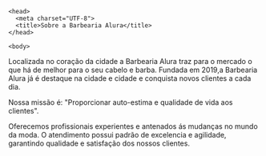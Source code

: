<!DOC TYPE html
<html lang="pt-br">
    <head>
      <meta charset="UTF-8">
      <title>Sobre a Barbearia Alura</title>
    </head>
    
    <body>
<p>Localizada no coração da cidade a Barbearia Alura traz para o mercado o que há de melhor para o seu cabelo e barba.
Fundada em 2019,a Barbearia Alura já é destaque na cidade e cidade e conquista novos clientes a cada dia.</p

<p>Nossa missão é: "Proporcionar auto-estima e qualidade de vida aos clientes".</p>

<p>Oferecemos profissionais experientes e antenados ás mudanças no mundo da moda. O atendimento possui padrão de excelencia e agilidade, garantindo qualidade e satisfação dos nossos clientes.</p>








